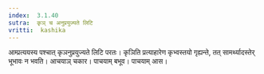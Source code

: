 ```yaml
---
index:  3.1.40
sutra:  कृञ् च अनुप्रयुज्यते लिटि
vritti:  kashika 
---
```


आम्प्रत्ययस्य पश्चात् कृञनुप्रयुज्यते लिटि परतः। कृञिति प्रत्याहारेण कृभ्वस्तयो गृह्यन्ते, तत् सामर्थ्यादस्तेर् भूभावः न भवति। आचयाञ् चकार। पाचयाम् बभूव। पाचयाम् आस।

